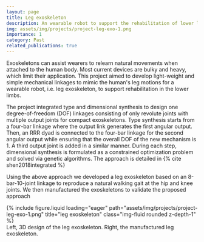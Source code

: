 ```yaml
---
layout: page
title: Leg exoskeleton
description: An wearable robot to support the rehabilitation of lower limbs. 
img: assets/img/projects/project-leg-exo-1.png
importance: 1
category: Past
related_publications: true
---
```


Exoskeletons can assist wearers to relearn natural movements when attached to the human body. Most current devices are bulky and heavy, which limit their application.
This project aimed to develop light-weight and simple mechanical linkages to mimic the human's leg motions for a wearable robot, i.e. leg exoskeleton, to support rehabilitation in the lower limbs.

The project integrated type and dimensional synthesis to design one degree-of-freedom (DOF) linkages consisting of only revolute joints with multiple output joints for compact exoskeletons. Type synthesis starts from a four-bar linkage where the output link generates the first angular output. Then, an RRR dyad is connected to the four-bar linkage for the second angular output while ensuring that the overall DOF of the new mechanism is 1. A third output joint is added in a similar manner. During each step, dimensional synthesis is formulated as a constrained optimization problem and solved via genetic algorithms. The approach is detailed in {% cite shen2018integrated %}

Using the above approach we developed a leg exoskeleton based on an 8-bar-10-joint linkage to reproduce a natural walking gait at the hip and knee joints. We then manufactured the exoskeletons to validate the proposed approach

<div class="row justify-content-sm-center">
    <div class="col-sm-6 mt-3 mt-md-0">
        {% include figure.liquid loading="eager" path="assets/img/projects/project-leg-exo-1.png" title="leg exoskeleton" class="img-fluid rounded z-depth-1" %}
    </div>
</div>
<div class="caption">
    Left, 3D design of the leg exoskeleton. Right, the manufactured leg exoskeleton. 
</div>
